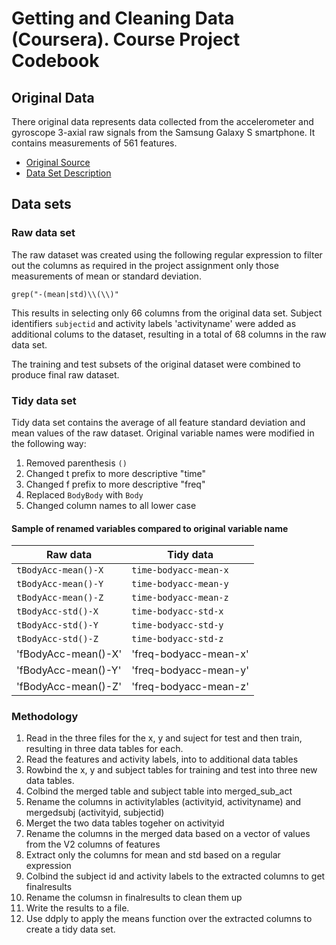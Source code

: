 Getting and Cleaning Data (Coursera). Course Project Codebook
==============================================================


## Original Data

There original data represents data collected from the accelerometer and gyroscope 3-axial raw signals from the Samsung Galaxy S smartphone.  It contains measurements of 561 features.

- [Original Source](https://d396qusza40orc.cloudfront.net/getdata%2Fprojectfiles%2FUCI%20HAR%20Dataset.zip) 
- [Data Set Description](http://archive.ics.uci.edu/ml/datasets/Human+Activity+Recognition+Using+Smartphones)


## Data sets

### Raw data set

The raw dataset was created using the following regular expression to filter out the columns as required
in the project assignment only those measurements of mean or standard deviation.

`grep("-(mean|std)\\(\\)"`

This results in selecting only 66 columns from the original data set.
Subject identifiers `subjectid` and activity labels 'activityname' were added as additional colums
to the dataset, resulting in a total of 68 columns in the raw data set.

The training and test subsets of the original dataset were combined to produce final raw dataset.

### Tidy data set

Tidy data set contains the average of all feature standard deviation and mean values of the raw dataset. 
Original variable names were modified in the following way:

 1. Removed parenthesis `()`
 2. Changed t prefix to more descriptive "time"
 3. Changed f prefix to more descriptive "freq"
 4. Replaced `BodyBody` with `Body`
 5. Changed column names to all lower case

#### Sample of renamed variables compared to original variable name

 Raw data            | Tidy data 
 --------------------|--------------
 `tBodyAcc-mean()-X` | `time-bodyacc-mean-x`
 `tBodyAcc-mean()-Y` | `time-bodyacc-mean-y`
 `tBodyAcc-mean()-Z` | `time-bodyacc-mean-z`
 `tBodyAcc-std()-X`  | `time-bodyacc-std-x`
 `tBodyAcc-std()-Y`  | `time-bodyacc-std-y`
 `tBodyAcc-std()-Z`  | `time-bodyacc-std-z`
 'fBodyAcc-mean()-X' | 'freq-bodyacc-mean-x'
 'fBodyAcc-mean()-Y' | 'freq-bodyacc-mean-y'
 'fBodyAcc-mean()-Z' | 'freq-bodyacc-mean-z'
 
 ### Methodology
 
 1. Read in the three files for the x, y and suject for test and then train, resulting in three data tables for each.
 2. Read the features and activity labels, into to additional data tables
 3. Rowbind the x, y and subject tables for training and test into three new data tables.
 4. Colbind the merged table and subject table into merged_sub_act
 5. Rename the columns in activitylables (activityid, activityname) and mergedsubj (activityid, subjectid)
 6. Merget the two data tables togeher on activityid
 7. Rename the columns in the merged data based on a vector of values from the V2 columns of features
 8. Extract only the columns for mean and std based on a regular expression
 9. Colbind the subject id and activity labels to the extracted columns to get finalresults
 10. Rename the columsn in finalresults to clean them up
 11. Write the results to a file.
 12. Use ddply to apply the means function over the extracted columns to create a tidy data set.
